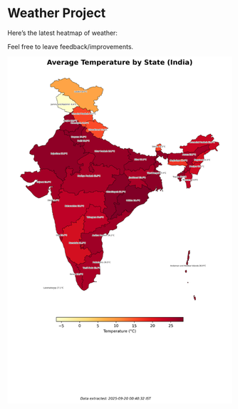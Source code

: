 # Weather Project

Here’s the latest heatmap of weather:

Feel free to leave feedback/improvements.

![India Heatmap](docs/assets/india_heatmap.png?v=CDAAAA)
